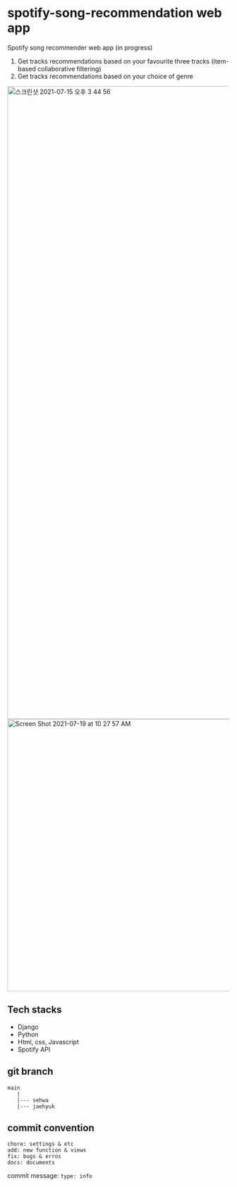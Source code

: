 # spotify-song-recommendation web app

Spotify song recommender web app (in progress)
1. Get tracks recommendations based on your favourite three tracks (item-based collaborative filtering)
2. Get tracks recommendations based on your choice of genre

<img width="1434" alt="스크린샷 2021-07-15 오후 3 44 56" src="https://user-images.githubusercontent.com/66876469/125741710-8b9a6e46-e36a-4492-ad7d-5c1f4cd9495c.png">
<img width="617" alt="Screen Shot 2021-07-19 at 10 27 57 AM" src="https://user-images.githubusercontent.com/46921003/126089871-6ba2e3c6-1267-4a23-b5be-689f848e0a8e.png">


## Tech stacks
- Django
- Python
- Html, css, Javascript
- Spotify API


## git branch
```
main
   |
   |--- sehwa
   |--- jaehyuk
```

## commit convention

```
chore: settings & etc
add: new function & views
fix: bugs & erros
docs: documents
```

commit message: `type: info`
